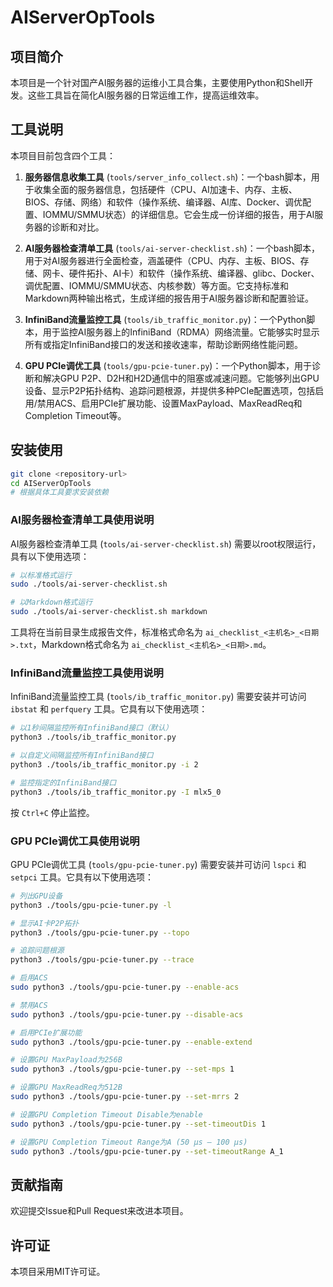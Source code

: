 # AIServerOpTools

## 项目简介

本项目是一个针对国产AI服务器的运维小工具合集，主要使用Python和Shell开发。这些工具旨在简化AI服务器的日常运维工作，提高运维效率。

## 工具说明

本项目目前包含四个工具：

1. **服务器信息收集工具** (`tools/server_info_collect.sh`)：一个bash脚本，用于收集全面的服务器信息，包括硬件（CPU、AI加速卡、内存、主板、BIOS、存储、网络）和软件（操作系统、编译器、AI库、Docker、调优配置、IOMMU/SMMU状态）的详细信息。它会生成一份详细的报告，用于AI服务器的诊断和对比。

2. **AI服务器检查清单工具** (`tools/ai-server-checklist.sh`)：一个bash脚本，用于对AI服务器进行全面检查，涵盖硬件（CPU、内存、主板、BIOS、存储、网卡、硬件拓扑、AI卡）和软件（操作系统、编译器、glibc、Docker、调优配置、IOMMU/SMMU状态、内核参数）等方面。它支持标准和Markdown两种输出格式，生成详细的报告用于AI服务器诊断和配置验证。

3. **InfiniBand流量监控工具** (`tools/ib_traffic_monitor.py`)：一个Python脚本，用于监控AI服务器上的InfiniBand（RDMA）网络流量。它能够实时显示所有或指定InfiniBand接口的发送和接收速率，帮助诊断网络性能问题。

4. **GPU PCIe调优工具** (`tools/gpu-pcie-tuner.py`)：一个Python脚本，用于诊断和解决GPU P2P、D2H和H2D通信中的阻塞或减速问题。它能够列出GPU设备、显示P2P拓扑结构、追踪问题根源，并提供多种PCIe配置选项，包括启用/禁用ACS、启用PCIe扩展功能、设置MaxPayload、MaxReadReq和Completion Timeout等。

## 安装使用

```bash
git clone <repository-url>
cd AIServerOpTools
# 根据具体工具要求安装依赖
```

### AI服务器检查清单工具使用说明

AI服务器检查清单工具 (`tools/ai-server-checklist.sh`) 需要以root权限运行，具有以下使用选项：

```bash
# 以标准格式运行
sudo ./tools/ai-server-checklist.sh

# 以Markdown格式运行
sudo ./tools/ai-server-checklist.sh markdown
```

工具将在当前目录生成报告文件，标准格式命名为 `ai_checklist_<主机名>_<日期>.txt`，Markdown格式命名为 `ai_checklist_<主机名>_<日期>.md`。

### InfiniBand流量监控工具使用说明

InfiniBand流量监控工具 (`tools/ib_traffic_monitor.py`) 需要安装并可访问 `ibstat` 和 `perfquery` 工具。它具有以下使用选项：

```bash
# 以1秒间隔监控所有InfiniBand接口（默认）
python3 ./tools/ib_traffic_monitor.py

# 以自定义间隔监控所有InfiniBand接口
python3 ./tools/ib_traffic_monitor.py -i 2

# 监控指定的InfiniBand接口
python3 ./tools/ib_traffic_monitor.py -I mlx5_0
```

按 `Ctrl+C` 停止监控。

### GPU PCIe调优工具使用说明

GPU PCIe调优工具 (`tools/gpu-pcie-tuner.py`) 需要安装并可访问 `lspci` 和 `setpci` 工具。它具有以下使用选项：

```bash
# 列出GPU设备
python3 ./tools/gpu-pcie-tuner.py -l

# 显示AI卡P2P拓扑
python3 ./tools/gpu-pcie-tuner.py --topo

# 追踪问题根源
python3 ./tools/gpu-pcie-tuner.py --trace

# 启用ACS
sudo python3 ./tools/gpu-pcie-tuner.py --enable-acs

# 禁用ACS
sudo python3 ./tools/gpu-pcie-tuner.py --disable-acs

# 启用PCIe扩展功能
sudo python3 ./tools/gpu-pcie-tuner.py --enable-extend

# 设置GPU MaxPayload为256B
sudo python3 ./tools/gpu-pcie-tuner.py --set-mps 1

# 设置GPU MaxReadReq为512B
sudo python3 ./tools/gpu-pcie-tuner.py --set-mrrs 2

# 设置GPU Completion Timeout Disable为enable
sudo python3 ./tools/gpu-pcie-tuner.py --set-timeoutDis 1

# 设置GPU Completion Timeout Range为A (50 µs – 100 µs)
sudo python3 ./tools/gpu-pcie-tuner.py --set-timeoutRange A_1
```

## 贡献指南

欢迎提交Issue和Pull Request来改进本项目。

## 许可证

本项目采用MIT许可证。